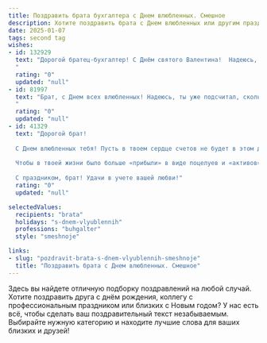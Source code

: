 ```yaml
---
title: Поздравить брата бухгалтера с Днем влюбленных. Смешное
description: Хотите поздравить брата с Днем влюбленных или другим праздником? Наш ИИ создаст незабываемое поздравление, а вы обязательно выделитесь среди других.  
date: 2025-01-07
tags: second tag
wishes:
- id: 132929
  text: "Дорогой братец-бухгалтер! С Днём святого Валентина!  Надеюсь, твоя любовь к цифрам сегодня не затмит любовь к… ну, ты понимаешь 😉. Желаю тебе таких же стабильных отношений, как твой годовой баланс, и чтобы все твои дебетовые и кредитовые счета были в полном порядке, особенно \"счёт любви\"!
  "
  rating: "0"
  updated: "null"
- id: 81997
  text: "Брат, с Днем всех влюбленных! Надеюсь, ты уже подсчитал, сколько любви тебе достанется в этом году. Желаю, чтобы твоя бухгалтерская интуиция подсказывала, где искать настоящие чувства, а дебет с кредитом в твоей личной жизни всегда сходились!
  "
  rating: "0"
  updated: "null"
- id: 41329
  text: "Дорогой брат!
  
  С Днем влюбленных тебя! Пусть в твоем сердце счетов не будет в этом дне, а только только любовь и романтика. Желаю, чтобы твои чувства были точно такими же стабильными, как твой бухгалтерский баланс, а любовь – такой же огромной, как долги дебиторов!
  
  Чтобы в твоей жизни было больше «прибыли» в виде поцелуев и «активов» в лице ярких эмоций! Пусть даже налоговая проверка подождет, пока ты будешь наслаждаться своим днем. Не забывай, что математика чувств – это не только сложение, но и умение делиться!
  
  С праздником, брат! Удачи в учете вашей любви!"
  rating: "0"
  updated: "null"

selectedValues:
  recipients: "brata"
  holidays: "s-dnem-vlyublennih"
  professions: "buhgalter"
  style: "smeshnoje"

links:
- slug: "pozdravit-brata-s-dnem-vlyublennih-smeshnoje"
  title: "Поздравить брата с Днем влюбленных. Смешное"
---
```


Здесь вы найдете отличную подборку поздравлений на любой случай.
Хотите поздравить друга с днём рождения, коллегу с профессиональным праздником или близких с Новым годом? У нас есть всё, чтобы сделать ваш поздравительный текст незабываемым. Выбирайте нужную категорию и находите лучшие слова для ваших близких и друзей!
